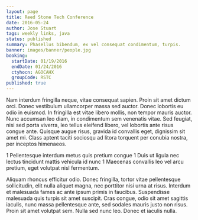 ```yaml
---
layout: page
title: Reed Stone Tech Conference
date: 2016-05-24
author: Jose Stuart
tags: weekly links, java
status: published
summary: Phasellus bibendum, ex vel consequat condimentum, turpis.
banner: images/banner/people.jpg
booking:
  startDate: 01/19/2016
  endDate: 01/24/2016
  ctyhocn: AGOCAHX
  groupCode: RSTC
published: true
---
```

Nam interdum fringilla neque, vitae consequat sapien. Proin sit amet dictum orci. Donec vestibulum ullamcorper massa sed auctor. Donec lobortis eu odio in euismod. In fringilla est vitae libero mollis, non tempor mauris auctor. Nunc accumsan leo diam, in condimentum sem venenatis vitae. Sed feugiat, nisi sed porta viverra, leo tellus eleifend libero, vel lobortis ante risus congue ante. Quisque augue risus, gravida id convallis eget, dignissim sit amet mi. Class aptent taciti sociosqu ad litora torquent per conubia nostra, per inceptos himenaeos.

1 Pellentesque interdum metus quis pretium congue
1 Duis ut ligula nec lectus tincidunt mattis vehicula id nunc
1 Maecenas convallis leo vel arcu pretium, eget volutpat nisl fermentum.

Aliquam rhoncus efficitur odio. Donec fringilla, tortor vitae pellentesque sollicitudin, elit nulla aliquet magna, nec porttitor nisi urna at risus. Interdum et malesuada fames ac ante ipsum primis in faucibus. Suspendisse malesuada quis turpis sit amet suscipit. Cras congue, odio sit amet sagittis iaculis, nunc massa pellentesque ante, sed sodales mauris justo non risus. Proin sit amet volutpat sem. Nulla sed nunc leo. Donec et iaculis nulla.
